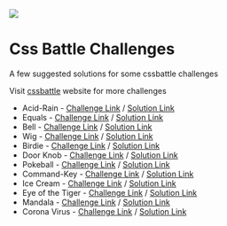 <img src="assets/ws-css.png" />

# Css Battle Challenges

A few suggested solutions for some cssbattle challenges

Visit [cssbattle](https://cssbattle.dev/) website for more challenges

* Acid-Rain - [Challenge Link](https://cssbattle.dev/play/5) / [Solution Link](https://github.com/teacodema/Practice-css-darija/tree/master/5-Acid-Rain)
* Equals - [Challenge Link](https://cssbattle.dev/play/31) / [Solution Link](https://github.com/teacodema/Practice-css-darija/tree/master/31-Equals)
* Bell - [Challenge Link](https://cssbattle.dev/play/68) / [Solution Link](https://github.com/teacodema/Practice-css-darija/tree/master/68-Bell)
* Wig - [Challenge Link](https://cssbattle.dev/play/134) / [Solution Link](https://github.com/teacodema/Practice-css-darija/tree/master/134-Wig)
* Birdie - [Challenge Link](https://cssbattle.dev/play/33) / [Solution Link](https://github.com/teacodema/Practice-css-darija/tree/master/33-Birdie)
* Door Knob - [Challenge Link](https://cssbattle.dev/play/64) / [Solution Link](https://github.com/teacodema/Practice-css-darija/tree/master/64-Door-Knob)
* Pokeball - [Challenge Link](https://cssbattle.dev/play/95) / [Solution Link](https://github.com/teacodema/Practice-css-darija/tree/master/95-Pokeball)
* Command-Key - [Challenge Link](https://cssbattle.dev/play/63) / [Solution Link](https://github.com/teacodema/Practice-css-darija/tree/master/63-Command-Key)
* Ice Cream - [Challenge Link](https://cssbattle.dev/play/35) / [Solution Link](https://github.com/teacodema/Practice-css-darija/tree/master/35-Ice-Cream)
* Eye of the Tiger - [Challenge Link](https://cssbattle.dev/play/16) / [Solution Link](https://github.com/teacodema/Practice-css-darija/tree/master/16-Eye-of-the-Tiger)
* Mandala - [Challenge Link](https://cssbattle.dev/play/96) / [Solution Link](https://github.com/teacodema/Practice-css-darija/tree/master/96-Mandala)
* Corona Virus - [Challenge Link](https://cssbattle.dev/play/47) / [Solution Link](https://github.com/teacodema/Practice-css-darija/tree/master/47-Corona-Virus)

